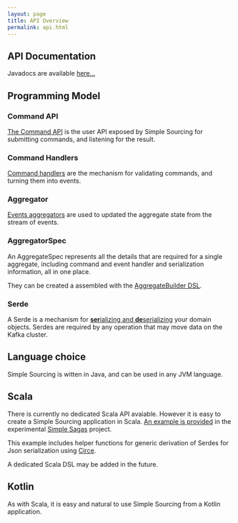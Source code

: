 ```yaml
---
layout: page
title: API Overview
permalink: api.html
---
```


## API Documentation

Javadocs are available [here...](/apidocs)

## Programming Model

### Command API

[The Command API](command_api.html) is the user API exposed by Simple Sourcing for submitting commands, and listening for the result.

### Command Handlers

[Command handlers](commandhandlers.html) are the mechanism for validating commands, and turning them into events.

### Aggregator

[Events aggregators](eventaggregators.html) are used to updated the aggregate state from the stream of events.

### AggregatorSpec

An AggregateSpec represents all the details that are required for a single aggregate, including command and event 
handler and serialization information, all in one place.

They can be created a assembled with the [AggregateBuilder DSL](aggregate_builders.html).

### Serde

A Serde is a mechanism for [**ser**ializing and **de**serializing](serialization.html) your domain objects. 
Serdes are required by any operation that may move data on the Kafka cluster.

## Language choice

Simple Sourcing is witten in Java, and can be used in any JVM language.

## Scala

There is currently no dedicated Scala API avaiable. However it is easy to create a Simple Sourcing application in Scala.
[An example is provided](https://github.com/simplesourcing/simplesagas/blob/master/modules/user/src/main/scala/command/App.scala) in the experimental [Simple Sagas](https://github.com/simplesourcing/simplesagas) project.

This example includes helper functions for generic derivation of Serdes for Json serialization using [Circe](https://circe.github.io/circe/).

A dedicated Scala DSL may be added in the future.

## Kotlin

As with Scala, it is easy and natural to use Simple Sourcing from a Kotlin application.